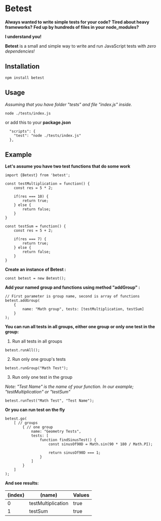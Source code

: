 # Betest

**Always wanted to write simple tests for your code?**
**Tired about heavy frameworks?**
**Fed up by hundreds of files in your node_modules?**

**I understand you!**

**Betest** is a small and simple way to write and run JavaScript tests with *zero dependencies!*

## Installation
```console
npm install betest
```

## Usage

*Assuming that you have folder "tests" and file "index.js" inside.*

```console
node ./tests/index.js
```

or add this to your **package.json**

```
  "scripts": {
    "test": "node ./tests/index.js"
  },
```

## Example

**Let's assume you have two test functions that do some work**

```
import {Betest} from 'betest';

const testMultiplication = function() {
    const res = 5 * 2;

    if(res === 10) {
        return true;
    } else {
        return false;
    }
}

const testSum = function() {
    const res = 5 + 2;

    if(res === 7) {
        return true;
    } else {
        return false;
    }
}

```

**Create an instance of Betest :**
```
const betest = new Betest();
```

**Add your named group and functions using method "addGroup" :**
```
// First parameter is group name, second is array of functions
betest.addGroup(
    { 
        name: "Math group", tests: [testMultiplication, testSum] 
    }
);
```

**You can run all tests in all groups, either one group or only one test in the group:**
1. Run all tests in all groups
```
betest.runAll();
```
2. Run only one group's tests
```
betest.runGroup("Math Test");
```
3. Run only one test in the group

*Note: "Test Name" is the name of your function. In our example; "testMultiplication" or "testSum"*
```
betest.runTest("Math Test", "Test Name");
```

**Or you can run test on the fly**
```
betest.go(
    [ // groups
        { // one group
            name: "Geometry Tests",
            tests: [
                function findSinusTest() {
                    const sinusOf90D = Math.sin(90 * 180 / Math.PI);
 
                    return sinusOf90D === 1;
                }
            ]
        }
    ]
);
```

**And see results:**

|(index)|   (name)           | Values     |
|-------| -------------------| -----------|
|    0  | testMultiplication | true       |
|    1  | testSum            | true       |
